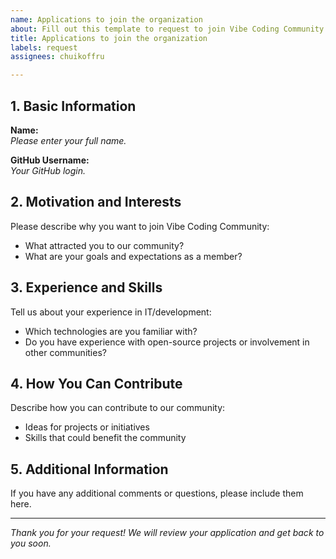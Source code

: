 ```yaml
---
name: Applications to join the organization
about: Fill out this template to request to join Vibe Coding Community.
title: Applications to join the organization
labels: request
assignees: chuikoffru

---
```


## 1. Basic Information

**Name:**  
_Please enter your full name._

**GitHub Username:**  
_Your GitHub login._

## 2. Motivation and Interests

Please describe why you want to join Vibe Coding Community:  
- What attracted you to our community?  
- What are your goals and expectations as a member?

## 3. Experience and Skills

Tell us about your experience in IT/development:  
- Which technologies are you familiar with?  
- Do you have experience with open-source projects or involvement in other communities?

## 4. How You Can Contribute

Describe how you can contribute to our community:  
- Ideas for projects or initiatives  
- Skills that could benefit the community

## 5. Additional Information

If you have any additional comments or questions, please include them here.

---

_Thank you for your request! We will review your application and get back to you soon._
